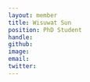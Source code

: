 ```yaml
---
layout: member
title: Wisuwat Sun
position: PhD Student 
handle: 
github: 
image: 
email: 
twitter: 
---
```

